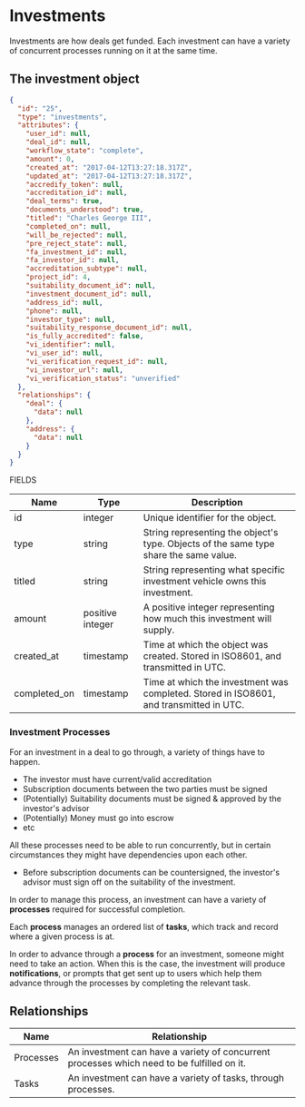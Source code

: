 # Investments

Investments are how deals get funded. Each investment can have a variety
of concurrent processes running on it at the same time.

## The investment object
```json
{
  "id": "25",
  "type": "investments",
  "attributes": {
    "user_id": null,
    "deal_id": null,
    "workflow_state": "complete",
    "amount": 0,
    "created_at": "2017-04-12T13:27:18.317Z",
    "updated_at": "2017-04-12T13:27:18.317Z",
    "accredify_token": null,
    "accreditation_id": null,
    "deal_terms": true,
    "documents_understood": true,
    "titled": "Charles George III",
    "completed_on": null,
    "will_be_rejected": null,
    "pre_reject_state": null,
    "fa_investment_id": null,
    "fa_investor_id": null,
    "accreditation_subtype": null,
    "project_id": 4,
    "suitability_document_id": null,
    "investment_document_id": null,
    "address_id": null,
    "phone": null,
    "investor_type": null,
    "suitability_response_document_id": null,
    "is_fully_accredited": false,
    "vi_identifier": null,
    "vi_user_id": null,
    "vi_verification_request_id": null,
    "vi_investor_url": null,
    "vi_verification_status": "unverified"
  },
  "relationships": {
    "deal": {
      "data": null
    },
    "address": {
      "data": null
    }
  }
}
```

FIELDS

Name | Type | Description
---- | ---- | -----------
id | integer | Unique identifier for the object.
type | string | String representing the object's type. Objects of the same type share the same value.
titled | string | String representing what specific investment vehicle owns this investment.
amount | positive integer | A positive integer representing how much this investment will supply.
created_at | timestamp | Time at which the object was created. Stored in ISO8601, and transmitted in UTC.
completed_on | timestamp | Time at which the investment was completed. Stored in ISO8601, and transmitted in UTC.

### Investment Processes

For an investment in a deal to go through, a variety of things have to
happen.

  * The investor must have current/valid accreditation
  * Subscription documents between the two parties must be signed
  * (Potentially) Suitability documents must be signed & approved by the
    investor's advisor
  * (Potentially) Money must go into escrow
  * etc

All these processes need to be able to run concurrently, but in certain
circumstances they might have dependencies upon each other.

  * Before subscription documents can be countersigned, the investor's
    advisor must sign off on the suitability of the investment.

In order to manage this process, an investment can have a variety of
**processes** required for successful completion.

Each **process** manages an ordered list of **tasks**, which track and
record where a given process is at.

In order to advance through a **process** for an investment, someone
might need to take an action. When this is the case, the investment will
produce **notifications**, or prompts that get sent up to users which
help them advance through the processes by completing the relevant task.

## Relationships

Name | Relationship
---- | ------------
Processes | An investment can have a variety of concurrent processes which need to be fulfilled on it.
Tasks | An investment can have a variety of tasks, through processes.
